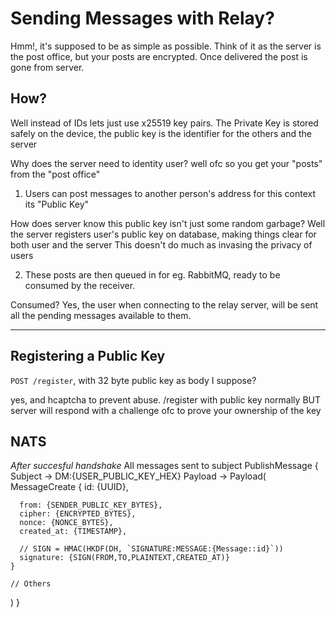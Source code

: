 # Sending Messages with Relay?

Hmm!, it's supposed to be as simple as possible.
Think of it as the server is the post office, but your posts are encrypted.
Once delivered the post is gone from server.

## How?

Well instead of IDs lets just use x25519 key pairs.
The Private Key is stored safely on the device,
the public key is the identifier for the others and the server

Why does the server need to identity user?
well ofc so you get your "posts" from the "post office"

1. Users can post messages to another person's address for this context its "Public Key"

How does server know this public key isn't just some random garbage?
Well the server registers user's public key on database,
making things clear for both user and the server
This doesn't do much as invasing the privacy of users

2. These posts are then queued in for eg. RabbitMQ, ready to be consumed by the receiver.

Consumed?
Yes, the user when connecting to the relay server, 
will be sent all the pending messages available to them.

---



## Registering a Public Key

`POST /register`, with 32 byte public key as body I suppose?

yes, and hcaptcha to prevent abuse.
/register with public key normally BUT server will respond with a challenge ofc to prove your ownership of the key




## NATS

*After succesful handshake*
All messages sent to subject 
PublishMessage {
  Subject -> DM:{USER_PUBLIC_KEY_HEX}
  Payload -> Payload(
    MessageCreate {
      id: {UUID},
      
      from: {SENDER_PUBLIC_KEY_BYTES},
      cipher: {ENCRYPTED_BYTES},
      nonce: {NONCE_BYTES},
      created_at: {TIMESTAMP},

      // SIGN = HMAC(HKDF(DH, `SIGNATURE:MESSAGE:{Message::id}`))
      signature: {SIGN(FROM,TO,PLAINTEXT,CREATED_AT)}
    }

    // Others
  )
}
